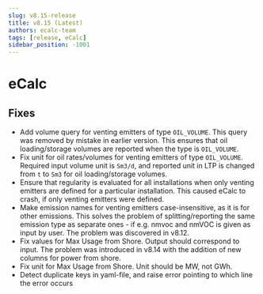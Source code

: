 ```yaml
---
slug: v8.15-release
title: v8.15 (Latest)
authors: ecalc-team
tags: [release, eCalc]
sidebar_position: -1001
---
```


# eCalc

## Fixes

- Add volume query for venting emitters of type `OIL_VOLUME`. This query was removed by mistake in earlier version. This ensures that oil loading/storage volumes are reported when the type is `OIL_VOLUME`.
- Fix unit for oil rates/volumes for venting emitters of type `OIL_VOLUME`. Required input volume unit is `Sm3/d`, and reported unit in LTP is changed from `t` to `Sm3` for oil loading/storage volumes.
- Ensure that regularity is evaluated for all installations when only venting emitters are defined for a particular installation. This caused eCalc to crash, if only venting emitters were defined.
- Make emission names for venting emitters case-insensitive, as it is for other emissions. This solves the problem of splitting/reporting the same emission type as separate ones - if e.g. nmvoc and nmVOC is given as input by user. The problem was discovered in v8.12.
- Fix values for Max Usage from Shore. Output should correspond to input. The problem was introduced in v8.14 with the addition of new columns for power from shore.
- Fix unit for Max Usage from Shore. Unit should be MW, not GWh.
- Detect duplicate keys in yaml-file, and raise error pointing to which line the error occurs

